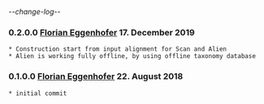 -*-change-log-*-

### 0.2.0.0 [Florian Eggenhofer](mailto:egg@cs.uni-freiburg.de) 17. December 2019

	* Construction start from input alignment for Scan and Alien
	* Alien is working fully offline, by using offline taxonomy database

### 0.1.0.0 [Florian Eggenhofer](mailto:egg@cs.uni-freiburg.de) 22. August 2018

	* initial commit

